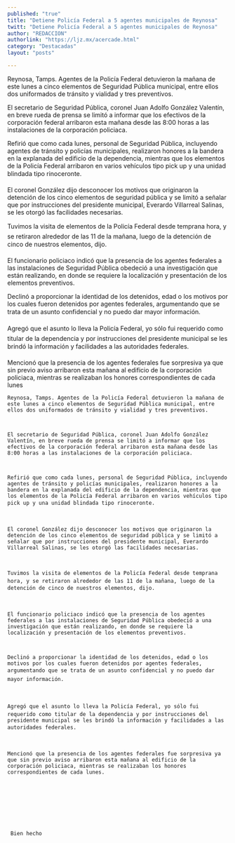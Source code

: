```yaml
---
published: "true"
title: "Detiene Policía Federal a 5 agentes municipales de Reynosa"
twitt: "Detiene Policía Federal a 5 agentes municipales de Reynosa"
author: "REDACCION"
authorlink: "https://ljz.mx/acercade.html"
category: "Destacadas"
layout: "posts"

---
```



  Reynosa, Tamps. Agentes de la Policía Federal detuvieron la mañana de este lunes a cinco elementos de Seguridad Pública municipal, entre ellos dos uniformados de tránsito y vialidad y tres preventivos.



  El secretario de Seguridad Pública, coronel Juan Adolfo González Valentín, en breve rueda de prensa se limitó a informar que los efectivos de la corporación federal arribaron esta mañana desde las 8:00 horas a las instalaciones de la corporación policiaca.



  Refirió que como cada lunes, personal de Seguridad Pública, incluyendo agentes de tránsito y policías municipales, realizaron honores a la bandera en la explanada del edificio de la dependencia, mientras que los elementos de la Policía Federal arribaron en varios vehículos tipo pick up y una unidad blindada tipo rinoceronte.



  El coronel González dijo desconocer los motivos que originaron la detención de los cinco elementos de seguridad pública y se limitó a señalar que por instrucciones del presidente municipal, Everardo Villarreal Salinas, se les otorgó las facilidades necesarias.



  Tuvimos la visita de elementos de la Policía Federal desde temprana hora, y se retiraron alrededor de las 11 de la mañana, luego de la detención de cinco de nuestros elementos, dijo.



  El funcionario policiaco indicó que la presencia de los agentes federales a las instalaciones de Seguridad Pública obedeció a una investigación que están realizando, en donde se requiere la localización y presentación de los elementos preventivos.



  Declinó a proporcionar la identidad de los detenidos, edad o los motivos por los cuales fueron detenidos por agentes federales, argumentando que se trata de un asunto confidencial y no puedo dar mayor información.



  Agregó que el asunto lo lleva la Policía Federal, yo sólo fui requerido como titular de la dependencia y por instrucciones del presidente municipal se les brindó la información y facilidades a las autoridades federales.



  Mencionó que la presencia de los agentes federales fue sorpresiva ya que sin previo aviso arribaron esta mañana al edificio de la corporación policiaca, mientras se realizaban los honores correspondientes de cada lunes



  
    Reynosa, Tamps. Agentes de la Policía Federal detuvieron la mañana de este lunes a cinco elementos de Seguridad Pública municipal, entre ellos dos uniformados de tránsito y vialidad y tres preventivos.
  
  
  
    El secretario de Seguridad Pública, coronel Juan Adolfo González Valentín, en breve rueda de prensa se limitó a informar que los efectivos de la corporación federal arribaron esta mañana desde las 8:00 horas a las instalaciones de la corporación policiaca.
  
  
  
    Refirió que como cada lunes, personal de Seguridad Pública, incluyendo agentes de tránsito y policías municipales, realizaron honores a la bandera en la explanada del edificio de la dependencia, mientras que los elementos de la Policía Federal arribaron en varios vehículos tipo pick up y una unidad blindada tipo rinoceronte.
  
  
  
    El coronel González dijo desconocer los motivos que originaron la detención de los cinco elementos de seguridad pública y se limitó a señalar que por instrucciones del presidente municipal, Everardo Villarreal Salinas, se les otorgó las facilidades necesarias.
  
  
  
    Tuvimos la visita de elementos de la Policía Federal desde temprana hora, y se retiraron alrededor de las 11 de la mañana, luego de la detención de cinco de nuestros elementos, dijo.
  
  
  
    El funcionario policiaco indicó que la presencia de los agentes federales a las instalaciones de Seguridad Pública obedeció a una investigación que están realizando, en donde se requiere la localización y presentación de los elementos preventivos.
  
  
  
    Declinó a proporcionar la identidad de los detenidos, edad o los motivos por los cuales fueron detenidos por agentes federales, argumentando que se trata de un asunto confidencial y no puedo dar mayor información.
  
  
  
    Agregó que el asunto lo lleva la Policía Federal, yo sólo fui requerido como titular de la dependencia y por instrucciones del presidente municipal se les brindó la información y facilidades a las autoridades federales.
  
  
  
    Mencionó que la presencia de los agentes federales fue sorpresiva ya que sin previo aviso arribaron esta mañana al edificio de la corporación policiaca, mientras se realizaban los honores correspondientes de cada lunes.
  
  
  
  
  
  
  
  
  
     Bien hecho 
  

